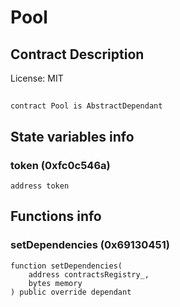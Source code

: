 # Pool

## Contract Description


License: MIT

## 

```solidity
contract Pool is AbstractDependant
```


## State variables info

### token (0xfc0c546a)

```solidity
address token
```


## Functions info

### setDependencies (0x69130451)

```solidity
function setDependencies(
    address contractsRegistry_,
    bytes memory
) public override dependant
```

